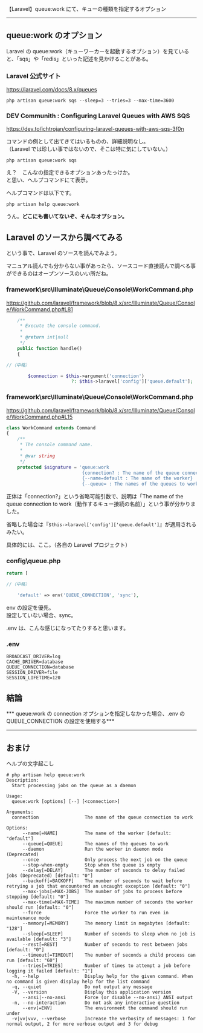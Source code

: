 【Laravel】queue:work にて、キューの種類を指定するオプション

______________________________________________________

## queue:work のオプション
Laravel の queue:work（キューワーカーを起動するオプション）を見ていると、「sqs」や「redis」といった記述を見かけることがある。  


### Laravel 公式サイト
https://laravel.com/docs/8.x/queues
```
php artisan queue:work sqs --sleep=3 --tries=3 --max-time=3600
```

### DEV Communith : Configuring Laravel Queues with AWS SQS
https://dev.to/ichtrojan/configuring-laravel-queues-with-aws-sqs-3f0n  

コマンドの例として出てきてはいるものの、詳細説明なし。  
（Laravel では珍しい事ではないので、そこは特に気にしていない。）
```
php artisan queue:work sqs
```


え？　こんなの指定できるオプションあったっけか。  
と思い、ヘルプコマンドにて表示。  

ヘルプコマンドは以下です。
```
php artisan help queue:work
```


うん。**どこにも書いてないぞ、そんなオプション。**  


## Laravel のソースから調べてみる
という事で、Laravel のソースを読んでみよう。  

マニュアル読んでも分からない事があったら、ソースコード直接読んで調べる事ができるのはオープンソースのいい所だね。  

### framework\src\Illuminate\Queue\Console\WorkCommand.php
https://github.com/laravel/framework/blob/8.x/src/Illuminate/Queue/Console/WorkCommand.php#L81
```php
    /**
     * Execute the console command.
     *
     * @return int|null
     */
    public function handle()
    {

//（中略）

        $connection = $this->argument('connection')
                        ?: $this->laravel['config']['queue.default'];
```
### framework\src\Illuminate\Queue\Console\WorkCommand.php
https://github.com/laravel/framework/blob/8.x/src/Illuminate/Queue/Console/WorkCommand.php#L15
```php
class WorkCommand extends Command
{
    /**
     * The console command name.
     *
     * @var string
     */
    protected $signature = 'queue:work
                            {connection? : The name of the queue connection to work}
                            {--name=default : The name of the worker}
                            {--queue= : The names of the queues to work}

```

正体は「connection?」という省略可能引数で、説明は「The name of the queue connection to work（動作するキュー接続の名前）」という事が分かりました。  

省略した場合は『```$this->laravel['config']['queue.default']```』が適用されるみたい。  

具体的には、ここ。（各自の Laravel プロジェクト）  
### config\queue.php
```php
return [

//（中略）

    'default' => env('QUEUE_CONNECTION', 'sync'),
```
env の設定を優先。  
設定していない場合、sync。  

.env は、こんな感じになってたりすると思います。  
### .env
```
BROADCAST_DRIVER=log
CACHE_DRIVER=database
QUEUE_CONNECTION=database
SESSION_DRIVER=file
SESSION_LIFETIME=120
```

## 結論

*** queue:work の connection オプションを指定しなかった場合、.env のQUEUE_CONNECTION の設定を使用する***  


__________________________________________________________________________________________________________
## おまけ
ヘルプの文字起こし
```
# php artisan help queue:work
Description:
  Start processing jobs on the queue as a daemon

Usage:
  queue:work [options] [--] [<connection>]

Arguments:
  connection                 The name of the queue connection to work

Options:
      --name[=NAME]          The name of the worker [default: "default"]
      --queue[=QUEUE]        The names of the queues to work
      --daemon               Run the worker in daemon mode (Deprecated)
      --once                 Only process the next job on the queue
      --stop-when-empty      Stop when the queue is empty
      --delay[=DELAY]        The number of seconds to delay failed jobs (Deprecated) [default: "0"]
      --backoff[=BACKOFF]    The number of seconds to wait before retrying a job that encountered an uncaught exception [default: "0"]
      --max-jobs[=MAX-JOBS]  The number of jobs to process before stopping [default: "0"]
      --max-time[=MAX-TIME]  The maximum number of seconds the worker should run [default: "0"]
      --force                Force the worker to run even in maintenance mode
      --memory[=MEMORY]      The memory limit in megabytes [default: "128"]
      --sleep[=SLEEP]        Number of seconds to sleep when no job is available [default: "3"]
      --rest[=REST]          Number of seconds to rest between jobs [default: "0"]
      --timeout[=TIMEOUT]    The number of seconds a child process can run [default: "60"]
      --tries[=TRIES]        Number of times to attempt a job before logging it failed [default: "1"]
  -h, --help                 Display help for the given command. When no command is given display help for the list command
  -q, --quiet                Do not output any message
  -V, --version              Display this application version
      --ansi|--no-ansi       Force (or disable --no-ansi) ANSI output
  -n, --no-interaction       Do not ask any interactive question
      --env[=ENV]            The environment the command should run under
  -v|vv|vvv, --verbose       Increase the verbosity of messages: 1 for normal output, 2 for more verbose output and 3 for debug
```
